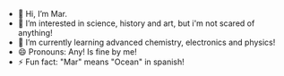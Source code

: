 - 👋 Hi, I’m Mar.
- 👀 I’m interested in science, history and art, but i'm not scared of anything!
- 🌱 I’m currently learning advanced chemistry, electronics and physics!
- 😄 Pronouns: Any! Is fine by me! 
- ⚡ Fun fact: "Mar" means "Ocean" in spanish!

<!---
MarIannaRodMo/MarIannaRodMo is a ✨ special ✨ repository because its `README.md` (this file) appears on your GitHub profile.
You can click the Preview link to take a look at your changes.
--->
